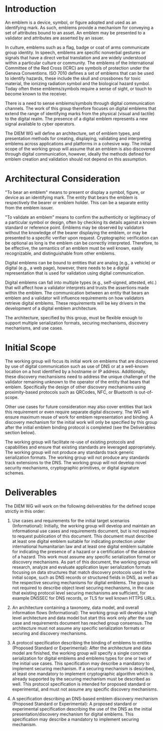 # Introduction

An emblem is a device, symbol, or figure adopted and used as an identifying mark.
As such, emblems provide a mechanism for conveying a set of attributes bound to an asset. 
An emblem may be presented to a validator and attributes are asserted by an issuer.

In culture, emblems such as a flag, badge or coat of arms communicate group identity.
In speech, emblems are specific nonverbal gestures or signals that have a direct verbal translation and are widely understood within a particular culture or community.
The emblems of the International Committee of the Red Cross (ICRC)  are symbols of protection under the Geneva Conventions.
ISO 7010 defines a set of emblems that can be used to identify hazards, these include the skull and crossbones for toxic material, the ionizing radiation symbol and the biological hazard symbol.
Today often these emblems/symbols require a sense of sight, or touch to become known to the receiver.

There is a need to sense emblems/symbols through digital communication channels.
The work of this group therefore focuses on digital emblems that extend the range of identifying marks from the physical (visual and tactile) to the digital realm.
The presence of a digital emblem represents a new signal available to cyber operators. 

The DIEM WG will define an architecture, set of emblem types, and presentation methods for creating, displaying, validating and interpreting emblems across applications and platforms in a cohesive way.
The initial scope of the working group will assume that an emblem is also discovered through digital communication, however, ideally the methods defined for emblem creation and validation should not depend on this assumption.

# Architectural Consideration

"To bear an emblem" means to present or display a symbol, figure, or device as an identifying mark. 
The entity that bears the emblem is respectively the bearer or emblem holder. 
This can be a separate entity from the emblem issuer.

"To validate an emblem" means to confirm the authenticity or legitimacy of a particular symbol or design, often by checking its details against a known standard or reference point. 
Emblems may be observed by validators without the knowledge of the bearer displaying the emblem, or may be presented to a specific verifier upon request.
Cryptographic verification can be optional as long is the emblem can be correctly interpreted.
Therefore, to be effective, the semantics of an emblem must be well known, easily recognizable, and distinguishable from other emblems.

Digital emblems can be bound to entities that are analog (e.g., a vehicle) or digital (e.g., a web page), however, there needs to be a digital representation that is used for validation using digital communication.

Digital emblems can fall into multiple types (e.g., self-signed, attested, etc.) that will affect how a validator interprets and trusts the assertions made within the emblem.
The communication between an entity that bears an emblem and a validator will influence requirements on how validators retrieve digital emblems. 
These requirements will be key drivers in the development of a digital emblem architecture.

The architecture, specified by this group, must be flexible enough to support multiple serialization formats, securing mechanisms, discovery mechanisms, and use cases. 

# Initial Scope

The working group will focus its initial work on emblems that are discovered by use of digital communication such as use of DNS or at a well-known location on a host identified by a hostname or IP address.
Additionally, these discovery mechansisms need to address the unique challenge of the validator remaining unknown to the operator of the entity that bears that emblem.
Specifically the design of other discovery mechanisms using proximity-based protocols such as QRCodes, NFC, or Bluetooth is out-of-scope.

Other use cases for future consideration may also cover entities that lack this requirement or even require separate digital discovery.
The WG will ensure maximum reuse of work for emblem representation and binding. 
A discovery mechanism for the initial work will only be specified by this group after the initial emblem binding protocol is completed (see the Deliverables section below).

The working group will facilitate re-use of existing protocols and capabilities and ensure that existing standards are leveraged appropriately.
The working group will not produce any standards track generic serialization formats. 
The working group will not produce any standards track extensions to the DNS. 
The working group will not develop novel security mechanisms, cryptographic primitives, or digital signature schemes. 


# Deliverables

The DIEM WG will work on the following deliverables for the defined scope strictly in this order:

1. Use cases and requirements for the initial target scenarios (Informational):
   Initially, the working group will develop and maintain an informational use cases and requirements document, but is not required to request publication of this document. 
   This document must describe at least one digital emblem suitable for indicating protection under international humanitarian law and at least one digital emblem suitable for indicating the presence of a hazard or a certification of the absence of a hazard. 
   This work must assume any specific serialization format or discovery mechanisms.
   As part of this document, the working group will research, analyze and evaluate application layer serialization formats focusing on data structures that match discovery protocols used in the initial scope, such as DNS records or structured fields in DNS, as well as the respective securing mechanisms for digital emblems. 
   The group is not required to describe object level securing mechanisms, in the case that existing protocol level securing mechanisms are sufficient, for example DNSSEC for DNS records, or TLS for well known HTTPS URLs. 

2. An architecture containing a taxonomy, data model, and overall information flows (Informational):
   The working group will develop a high level architecture and data model but start this work only after the use case and requirements document has reached group consensus. 
   The architecture must not assume any specific serialization formats or securing and discovery mechanisms.

3. A protocol specification describing the binding of emblems to entities (Proposed Standard or Experimental):
   After the architecture and data model are finished, the working group will specify a single concrete serialization for digital emblems and emblems types for one or two of the initial use cases. 
   This specification may describe a mandatory to implement securing mechanism. 
   If a securing mechanism is described, at least one mandatory to implement cryptographic algorithm which is already supported by the securing mechanism must be described as well. 
   This protocol specification is intended for proposed standard or experimental, and must not assume any specific discovery mechanisms.

4. A specification describing an DNS-based emblem discovery mechanism (Proposed Standard or Experimental):
   A proposed standard or experimental specification describing the use of the DNS as the initial presentation/discovery mechanism for digital emblems. 
   This specification may describe a mandatory to implement securing mechanism.
